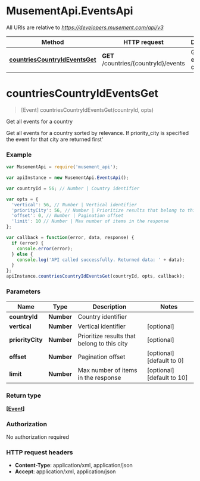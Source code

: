 # MusementApi.EventsApi

All URIs are relative to *https://developers.musement.com/api/v3*

Method | HTTP request | Description
------------- | ------------- | -------------
[**countriesCountryIdEventsGet**](EventsApi.md#countriesCountryIdEventsGet) | **GET** /countries/{countryId}/events | Get all events for a country


<a name="countriesCountryIdEventsGet"></a>
# **countriesCountryIdEventsGet**
> [Event] countriesCountryIdEventsGet(countryId, opts)

Get all events for a country

Get all events for a country sorted by relevance. If priority_city is specified the event for that city are returned first&#39;

### Example
```javascript
var MusementApi = require('musement_api');

var apiInstance = new MusementApi.EventsApi();

var countryId = 56; // Number | Country identifier

var opts = { 
  'vertical': 56, // Number | Vertical identifier
  'priorityCity': 56, // Number | Prioritize results that belong to this city
  'offset': 0, // Number | Pagination offset
  'limit': 10 // Number | Max number of items in the response
};

var callback = function(error, data, response) {
  if (error) {
    console.error(error);
  } else {
    console.log('API called successfully. Returned data: ' + data);
  }
};
apiInstance.countriesCountryIdEventsGet(countryId, opts, callback);
```

### Parameters

Name | Type | Description  | Notes
------------- | ------------- | ------------- | -------------
 **countryId** | **Number**| Country identifier | 
 **vertical** | **Number**| Vertical identifier | [optional] 
 **priorityCity** | **Number**| Prioritize results that belong to this city | [optional] 
 **offset** | **Number**| Pagination offset | [optional] [default to 0]
 **limit** | **Number**| Max number of items in the response | [optional] [default to 10]

### Return type

[**[Event]**](Event.md)

### Authorization

No authorization required

### HTTP request headers

 - **Content-Type**: application/xml, application/json
 - **Accept**: application/xml, application/json

